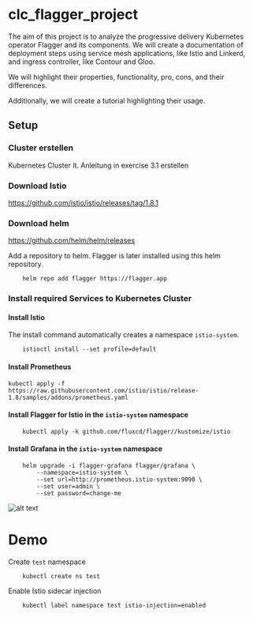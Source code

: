 # clc_flagger_project

The aim of this project is to analyze the progressive delivery Kubernetes operator Flagger and its components. We will create a documentation of deployment steps using service mesh applications, like Istio and Linkerd, and ingress controller, like Contour and Gloo. 

We will highlight their properties, functionality, pro, cons, and their differences. 

Additionally, we will create a tutorial highlighting their usage. 

## Setup

### Cluster erstellen

Kubernetes Cluster lt. Anleitung in exercise 3.1 erstellen

### Download Istio

https://github.com/istio/istio/releases/tag/1.8.1

### Download helm

https://github.com/helm/helm/releases

Add a repository to helm. Flagger is later installed using this helm repository.

```
    helm repo add flagger https://flagger.app
```

### Install required Services to Kubernetes Cluster

#### Install Istio

The install command automatically creates a namespace  `istio-system`.

```source
    istioctl install --set profile=default
```

#### Install Prometheus

```source
kubectl apply -f https://raw.githubusercontent.com/istio/istio/release-1.8/samples/addons/prometheus.yaml
```

#### Install Flagger for Istio in the `istio-system` namespace
```source
    kubectl apply -k github.com/fluxcd/flagger//kustomize/istio
```

#### Install Grafana in the `istio-system` namespace

```source
    helm upgrade -i flagger-grafana flagger/grafana \
        --namespace=istio-system \
        --set url=http://prometheus.istio-system:9090 \
        --set user=admin \
        --set password=change-me
```

![alt text](https://github.com/dorian1000/clc_flagger_project/images/deployments_after_setup.png)

# Demo

Create `test` namespace

```source
    kubectl create ns test
```

Enable Istio sidecar injection

```source
    kubectl label namespace test istio-injection=enabled
```








